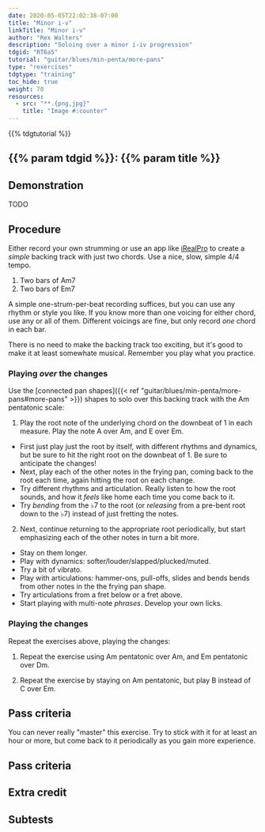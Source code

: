 ```yaml
---
date: 2020-05-05T22:02:38-07:00
title: "Minor i-v"
linkTitle: "Minor i-v"
author: "Rex Walters"
description: "Soloing over a minor i-iv progression"
tdgid: "RT6a5"
tutorial: "guitar/blues/min-penta/more-pans"
type: "rexercises"
tdgtype: "training"
toc_hide: true
weight: 70
resources:
  - src: "**.{png,jpg}"
    title: "Image #:counter"
---
```


{{% tdgtutorial %}}

## {{% param tdgid %}}: {{% param title %}}

## Demonstration

TODO

## Procedure

Either record your own strumming or use an app like
[iRealPro](https://irealpro.com) to create a _simple_ backing track with just
two chords. Use a nice, slow, simple 4/4 tempo.

1. Two bars of Am7
2. Two bars of Em7

A simple one-strum-per-beat recording suffices, but you can use any rhythm or
style you like. If you know more than one voicing for either chord, use any or all of
them. Different voicings are fine, but only record *one* chord in each bar.

There is no need to make the backing track too exciting, but it's good to make
it at least somewhate musical. Remember you play what you practice.

### Playing _over_ the changes

Use the [connected pan shapes]({{< ref
"guitar/blues/min-penta/more-pans#more-pans" >}}) shapes to solo over this
backing track with the Am pentatonic scale:

1. Play the root note of the underlying chord on the downbeat of 1 in each
   measure. Play the note A over Am, and E over Em.

  * First just play just the root by itself, with different rhythms and
    dynamics, but be sure to hit the right root on the downbeat of 1. Be sure to
    anticipate the changes!
  * Next, play each of the other notes in the frying pan, coming back to the
    root each time, again hitting the root on each change. 
  * Try different rhythms and articulation. Really listen to how the root
    sounds, and how it *feels* like home each time you come back to it.
  * Try *bending* from the &flat;7 to the root (or *releasing* from a pre-bent root down to
    the &flat;7) instead of just fretting the notes.

2. Next, continue returning to the appropriate root periodically, but start emphasizing each of the
   other notes in turn a bit more.

  * Stay on them longer.
  * Play with dynamics: softer/louder/slapped/plucked/muted.
  * Try a bit of vibrato.
  * Play with articulations: hammer-ons, pull-offs, slides and bends bends from other notes in the the frying pan shape.
  * Try articulations from a fret below or a fret above.
  * Start playing with multi-note *phrases*. Develop your own licks.


### Playing the changes

Repeat the exercises above, playing the changes:

1. Repeat the exercise using Am pentatonic over Am, and Em pentatonic over Dm.

2. Repeat the exercise by staying on Am pentatonic, but play B instead of C
   over Em.

## Pass criteria

You can never really "master" this exercise. Try to stick with it for at least
an hour or more, but come back to it periodically as you gain more experience.

## Pass criteria

## Extra credit

## Subtests
